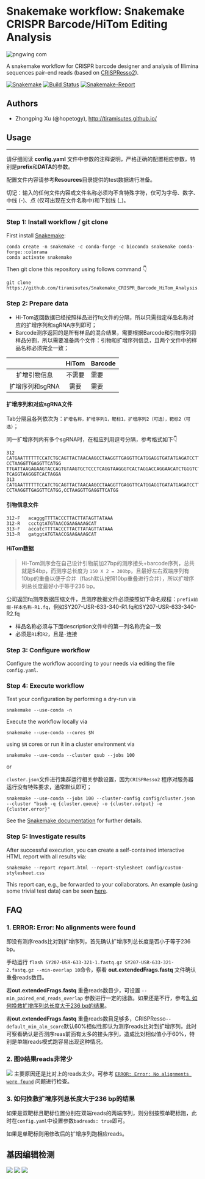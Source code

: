 # Snakemake workflow: Snakemake CRISPR Barcode/HiTom Editing Analysis

![pngwing com](https://github.com/user-attachments/assets/17f90df0-c033-4b04-883f-6d8f981066ba)

A snakemake workflow for CRISPR barcode designer and analysis of Illimina sequences pair-end reads (based on [CRISPResso2](https://github.com/pinellolab/CRISPResso2)).

[![Snakemake](https://img.shields.io/badge/snakemake-≥5.2.1-brightgreen.svg)](https://snakemake.bitbucket.io)
[![Build Status](https://travis-ci.org/snakemake-workflows/rna-seq-star-deseq2.svg?branch=master)](https://travis-ci.org/snakemake-workflows/rna-seq-star-deseq2)
[![Snakemake-Report](https://img.shields.io/badge/snakemake-report-green.svg)](https://cdn.rawgit.com/snakemake-workflows/rna-seq-star-deseq2/master/.test/report.html)


## Authors

* Zhongping Xu (@hopetogy), http://tiramisutes.github.io/

## Usage

---

请仔细阅读 **config.yaml** 文件中参数的注释说明，严格正确的配置相应参数，特别是**prefix**和**DATA**的参数。

配置文件内容请参考**Resources**目录提供的test数据进行准备。

切记：输入的任何文件内容或文件名称必须均不含特殊字符，仅可为字母、数字、中线 (-)、点 (仅可出现在文件名称中)和下划线 (_)。

---

### Step 1: Install workflow / git clone

First install [Snakemake](https://snakemake.readthedocs.io/en/stable/getting_started/installation.html):

```
conda create -n snakemake -c conda-forge -c bioconda snakemake conda-forge::colorama
conda activate snakemake
```

Then git clone this repository using follows command 👇

    git clone https://github.com/tiramisutes/Snakemake_CRISPR_Barcode_HiTom_Analysis.git

### Step 2: Prepare data
- Hi-Tom返回数据已经按照样品进行fq文件的分隔，所以只需指定样品名称对应的扩增序列和sgRNA序列即可；
- Barcode测序返回的是所有样品的混合结果，需要根据Barcode和引物序列将样品分割，所以需要准备两个文件：引物和扩增序列信息，且两个文件中的样品名称必须完全一致；

|                 | HiTom  | Barcode |
| :-------------: | :----: | ------- |
|   扩增引物信息   | 不需要  | 需要    |
| 扩增序列和sgRNA  |  需要   | 需要    |

#### 扩增序列和对应sgRNA文件
Tab分隔且各列依次为：`扩增名称，扩增序列1，靶标1，扩增序列2（可选），靶标2（可选）`；

同一扩增序列内有多个sgRNA时，在相应列用逗号分隔，参考格式如下👇

```
312	CATGAATTTTTTCCATCTGCAGTTACTAACAAGCCTAAGGTTGAGGTTCATGGAGGTGATATGAGATCCTTTTTCACCCTGGTAACTATACATGTCGCTAATACTCTCTTTTCTTTTCTTTTT	CCTAAGGTTGAGGTTCATGG	TTGATTAAGAGAAGTACCAGTGTAAGTGCTCCCTCAGGTAAGGGTCACTAGGACCAGGAACATCTGGGTCTGTCATCACCTGCAATATAAAAATATGATTGCTGATAGACATTTTCTCTTGAA	TCAGGTAAGGGTCACTAGGA
313	CATGAATTTTTTCCATCTGCAGTTACTAACAAGCCTAAGGTTGAGGTTCATGGAGGTGATATGAGATCCTTTTTCACCCTGGTAACTATACATGTCGCTAATACTCTCTTTTCTTTTCTTTTT	CCTAAGGTTGAGGTTCATGG,CCTAAGGTTGAGGTTCATGG
```
#### 引物信息文件
```
312-F	acagggTTTTACCCTTACTTATAGTTATAAA
312-R	ccctgtATGTAACCGAAGAAAGCAT
313-F	accatcTTTTACCCTTACTTATAGTTATAAA
313-R	gatggtATGTAACCGAAGAAAGCAT
```
#### HiTom数据
> Hi-Tom测序会在自己设计引物前加27bp的测序接头+barcode序列，总共就是54bp，而测序总长度为 `150 X 2 = 300bp`，且最好左右双端序列有10bp的重叠以便于合并（flash默认按照10bp重叠进行合并），所以扩增序列总长度最好小于等于236 bp。

公司返回fq测序数据压缩文件，且测序数据文件必须按照如下命名规程：`prefix前缀-样本名称-R1.fq`，例如SY207-USR-633-340-R1.fq和SY207-USR-633-340-R2.fq

- 样品名称必须与下面description文件中的第一列名称完全一致
- 必须是`R1`和`R2`，且是`-`连接

### Step 3: Configure workflow

Configure the workflow according to your needs via editing the file `config.yaml`.

### Step 4: Execute workflow

Test your configuration by performing a dry-run via

    snakemake --use-conda -n

Execute the workflow locally via

    snakemake --use-conda --cores $N

using `$N` cores or run it in a cluster environment via

    snakemake --use-conda --cluster qsub --jobs 100

or

`cluster.json`文件进行集群运行相关参数设置，因为`CRISPResso2` 程序对服务器运行没有特殊要求，通常默认即可；

    snakemake --use-conda --jobs 100 --cluster-config config/cluster.json --cluster "bsub -q {cluster.queue} -o {cluster.output} -e {cluster.error}"

See the [Snakemake documentation](https://snakemake.readthedocs.io/en/stable/executable.html) for further details.

### Step 5: Investigate results

After successful execution, you can create a self-contained interactive HTML report with all results via:

    snakemake --report report.html --report-stylesheet config/custom-stylesheet.css

This report can, e.g., be forwarded to your collaborators.
An example (using some trivial test data) can be seen [here](https://cdn.rawgit.com/snakemake-workflows/rna-seq-star-deseq2/master/.test/report.html).

## FAQ
### 1. ERROR: Error: No alignments were found
即没有测序reads比对到扩增序列，首先确认扩增序列总长度是否小于等于236 bp。

手动运行 `flash SY207-USR-633-321-1.fastq.gz SY207-USR-633-321-2.fastq.gz --min-overlap 10`命令，察看 **out.extendedFrags.fastq** 文件确认重叠reads数目。

若**out.extendedFrags.fastq** 重叠reads数目少，可设置 `--min_paired_end_reads_overlap` 参数进行一定的拯救。如果还是不行，参考[3. 如何挽救扩增序列总长度大于236 bp的结果](#3-如何挽救扩增序列总长度大于236-bp的结果)。

若**out.extendedFrags.fastq** 重叠reads数目足够多，CRISPResso`--default_min_aln_score`默认60%相似性即认为测序reads比对到扩增序列，此时可察看确认是否测序reas前面有太多的接头序列，造成比对相似值小于60%，特别是单端reads模式跑容易出现这种情况。

### 2. 图9结果reads非常少
![](workflow/report/9.Alleles_frequency_table_around_sgRNA_TCCTAGTGACCCTTACCTGA.png)
主要原因还是比对上的reads太少。可参考 [`ERROR: Error: No alignments were found`](#1-error-error-no-alignments-were-found) 问题进行检查。
### 3. 如何挽救扩增序列总长度大于236 bp的结果
如果是双靶标且靶标位置分别在双端reads的两端序列，则分别按照单靶标跑，此时在`config.yaml`中设置参数`badreads: true`即可。

如果是单靶标则用修改后的扩增序列跑相应reads。

## 基因编辑检测
![](docs/gbp1.PNG)
![](docs/gbp2.PNG)
![](docs/gbp3.PNG)
